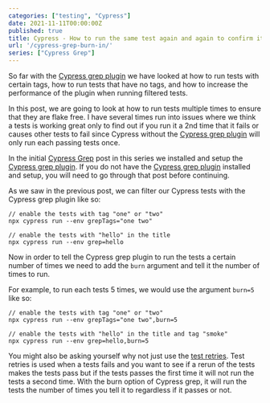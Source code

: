 ```yaml
---
categories: ["testing", "Cypress"]
date: 2021-11-11T00:00:00Z
published: true
title: Cypress - How to run the same test again and again to confirm it is flake-free
url: '/cypress-grep-burn-in/'
series: ["Cypress Grep"]
---
```


So far with the [Cypress grep plugin](https://github.com/cypress-io/cypress-grep) we have looked at how to run tests with certain tags, how to run tests that have no tags, and how to increase the performance of the plugin when running filtered tests.

In this post, we are going to look at how to run tests multiple times to ensure that they are flake free.  I have several times run into issues where we think a tests is working great only to find out if you run it a 2nd time that it fails or causes other tests to fail since Cypress without the [Cypress grep plugin](https://github.com/cypress-io/cypress-grep) will only run each passing tests once.

<!--more-->

In the initial [Cypress Grep](/cypress-grep) post in this series we installed and setup the [Cypress grep plugin](https://github.com/cypress-io/cypress-grep).  If you do not have the [Cypress grep plugin](https://github.com/cypress-io/cypress-grep) installed and setup, you will need to go through that post before continuing.

As we saw in the previous post, we can filter our Cypress tests with the Cypress grep plugin like so:

```shell
// enable the tests with tag "one" or "two"
npx cypress run --env grepTags="one two"

// enable the tests with "hello" in the title
npx cypress run --env grep=hello
```

Now in order to tell the Cypress grep plugin to run the tests a certain number of times we need to add the `burn` argument and tell it the number of times to run.

For example, to run each tests 5 times, we would use the argument `burn=5` like so:

```shell
// enable the tests with tag "one" or "two"
npx cypress run --env grepTags="one two",burn=5

// enable the tests with "hello" in the title and tag "smoke"
npx cypress run --env grep=hello,burn=5
```

You might also be asking yourself why not just use the [test retries](https://docs.cypress.io/guides/guides/test-retries).  Test retries is used when a tests fails and you want to see if a rerun of  the tests makes the tests pass but if the tests passes the first time it will not run the tests a second time.  With the burn option of Cypress grep, it will run the tests the number of times you tell it to regardless if it passes or not.
